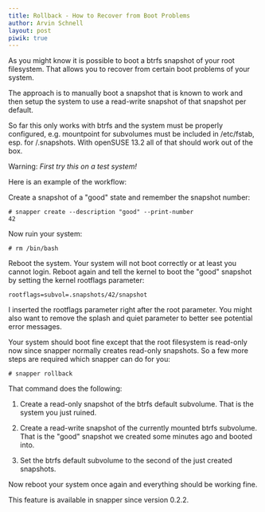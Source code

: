```yaml
---
title: Rollback - How to Recover from Boot Problems
author: Arvin Schnell
layout: post
piwik: true
---
```


As you might know it is possible to boot a btrfs snapshot of your root
filesystem. That allows you to recover from certain boot problems of your
system.

The approach is to manually boot a snapshot that is known to work and then
setup the system to use a read-write snapshot of that snapshot per default.

So far this only works with btrfs and the system must be properly configured,
e.g. mountpoint for subvolumes must be included in /etc/fstab, esp. for
/.snapshots. With openSUSE 13.2 all of that should work out of the box.

Warning: *First try this on a test system!*

Here is an example of the workflow:

Create a snapshot of a "good" state and remember the snapshot number:

~~~
# snapper create --description "good" --print-number
42
~~~

Now ruin your system:

~~~
# rm /bin/bash
~~~

Reboot the system. Your system will not boot correctly or at least you cannot
login. Reboot again and tell the kernel to boot the "good" snapshot by setting
the kernel rootflags parameter:

~~~
rootflags=subvol=.snapshots/42/snapshot
~~~

I inserted the rootflags parameter right after the root parameter. You might
also want to remove the splash and quiet parameter to better see potential
error messages.

Your system should boot fine except that the root filesystem is read-only now
since snapper normally creates read-only snapshots. So a few more steps are
required which snapper can do for you:

~~~
# snapper rollback
~~~

That command does the following:

1. Create a read-only snapshot of the btrfs default subvolume. That is the
   system you just ruined.

2. Create a read-write snapshot of the currently mounted btrfs subvolume. That
   is the "good" snapshot we created some minutes ago and booted into.

3. Set the btrfs default subvolume to the second of the just created snapshots.

Now reboot your system once again and everything should be working fine.

This feature is available in snapper since version 0.2.2.
